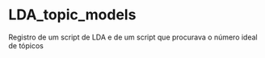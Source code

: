 # LDA_topic_models
Registro de um script de LDA e de um script que procurava o número ideal de tópicos

